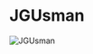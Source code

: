 # JGUsman

![JGUsman](https://github-readme-stats.vercel.app/api?username=JGUsman007&show_icons=true&theme=radical)
